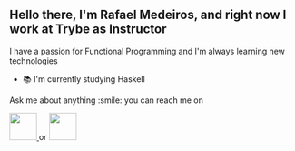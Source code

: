<h2> Hello there, I'm Rafael Medeiros,  and right now I work at Trybe as Instructor </h2>

<section>
  <p>
    I have a passion for Functional Programming and I'm always learning new technologies
  </p>
  <ul>
    <li> 📚 I'm currently studying Haskell </li>
  </ul>
</section>

<section>
  <p>
    Ask me about anything :smile: you can reach me on
  </p>
  <a href="https://github.com/RafaelMedeirosGomes" target="_blank">
    <img src="https://cdn.iconscout.com/icon/free/png-256/github-108-438008.png" width="48px" height="48px">
  </a>
  or
  <a href="https://www.linkedin.com/in/rafael-medeiros-gomes/" target="_blank">
    <img src="https://i.ibb.co/Kx2GSrT/linkedin.png" width="48px" height="48px">
  </a>
</section>

